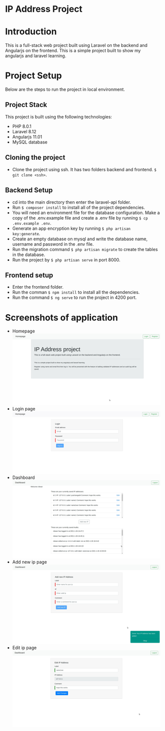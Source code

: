 # IP Address Project


# Introduction
This is a full-stack web project built using Laravel on the backend and Angularjs on the frontend. This is a simple project built to show my angularjs and laravel learning.

# Project Setup
Below are the steps to run the project in local environment.
## Project Stack
This project is built using the following technologies:
- PHP 8.0.1
- Laravel 8.12
- Angularjs 11.01
- MySQL database

## Cloning the project
- Clone the project using ssh. It has two folders backend and frontend.
`$ git clone <ssh>`.

## Backend Setup
- cd into the main directory then enter the laravel-api folder.
- Run `$ composer install` to install all of the project dependencies.
- You will need an environment file for the database configuration. Make a copy of the .env.example file and create a .env file by running `$ cp .env.example .env`.
- Generate an app encryption key by running `$ php artisan key:generate`.
- Create an empty database on mysql and write the database name, username and password in the .env file.
- Run the migration command `$ php artisan migrate` to create the tables in the database.
- Run the project by `$ php artisan serve` in port 8000.

## Frontend setup
- Enter the frontend folder.
- Run the comman `$ npm install` to install all the dependencies.
- Run the command `$ ng serve` to run the project in 4200 port.

# Screenshots of application
- Homepage ![](https://raw.githubusercontent.com/ridwanrahman/ridwanrahman.github.io/master/images/ip-project1.png)
- Login page ![](https://raw.githubusercontent.com/ridwanrahman/ridwanrahman.github.io/master/images/ip-project2.png)
- Dashboard ![](https://raw.githubusercontent.com/ridwanrahman/ridwanrahman.github.io/master/images/ip-project3.png)
- Add new ip page ![](https://raw.githubusercontent.com/ridwanrahman/ridwanrahman.github.io/master/images/ip-project5.png)
- Edit ip page ![](https://raw.githubusercontent.com/ridwanrahman/ridwanrahman.github.io/master/images/ip-project6.png)

